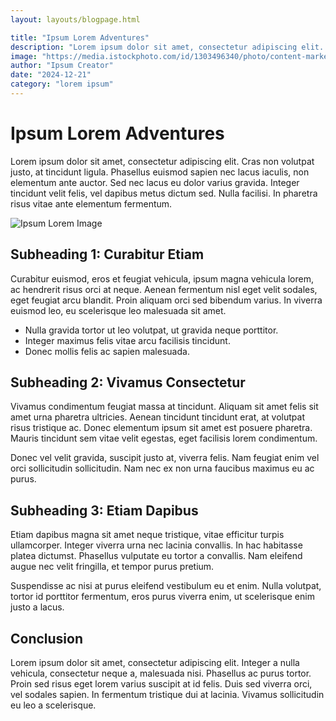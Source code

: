 ```yaml
---
layout: layouts/blogpage.html

title: "Ipsum Lorem Adventures"
description: "Lorem ipsum dolor sit amet, consectetur adipiscing elit. Cras non volutpat justo, at tincidunt ligula. Phasellus euismod sapien nec lacus."
image: "https://media.istockphoto.com/id/1303496340/photo/content-marketing-concept-with-person-using-laptop.jpg?s=612x612&w=0&k=20&c=jSzAUMTAZwRCUF_QGrXH5HjsIXJnUXREzNWRjhI2aTA="
author: "Ipsum Creator"
date: "2024-12-21"
category: "lorem ipsum"
---
```


# Ipsum Lorem Adventures

Lorem ipsum dolor sit amet, consectetur adipiscing elit. Cras non volutpat justo, at tincidunt ligula. Phasellus euismod sapien nec lacus iaculis, non elementum ante auctor. Sed nec lacus eu dolor varius gravida. Integer tincidunt velit felis, vel dapibus metus dictum sed. Nulla facilisi. In pharetra risus vitae ante elementum fermentum.

![Ipsum Lorem Image](https://media.istockphoto.com/id/1303496340/photo/content-marketing-concept-with-person-using-laptop.jpg?s=612x612&w=0&k=20&c=jSzAUMTAZwRCUF_QGrXH5HjsIXJnUXREzNWRjhI2aTA=)

## Subheading 1: Curabitur Etiam

Curabitur euismod, eros et feugiat vehicula, ipsum magna vehicula lorem, ac hendrerit risus orci at neque. Aenean fermentum nisl eget velit sodales, eget feugiat arcu blandit. Proin aliquam orci sed bibendum varius. In viverra euismod leo, eu scelerisque leo malesuada sit amet.

- Nulla gravida tortor ut leo volutpat, ut gravida neque porttitor.
- Integer maximus felis vitae arcu facilisis tincidunt.
- Donec mollis felis ac sapien malesuada.

## Subheading 2: Vivamus Consectetur

Vivamus condimentum feugiat massa at tincidunt. Aliquam sit amet felis sit amet urna pharetra ultricies. Aenean tincidunt tincidunt erat, at volutpat risus tristique ac. Donec elementum ipsum sit amet est posuere pharetra. Mauris tincidunt sem vitae velit egestas, eget facilisis lorem condimentum.

Donec vel velit gravida, suscipit justo at, viverra felis. Nam feugiat enim vel orci sollicitudin sollicitudin. Nam nec ex non urna faucibus maximus eu ac purus. 

## Subheading 3: Etiam Dapibus

Etiam dapibus magna sit amet neque tristique, vitae efficitur turpis ullamcorper. Integer viverra urna nec lacinia convallis. In hac habitasse platea dictumst. Phasellus vulputate eu tortor a convallis. Nam eleifend augue nec velit fringilla, et tempor purus pretium.

Suspendisse ac nisi at purus eleifend vestibulum eu et enim. Nulla volutpat, tortor id porttitor fermentum, eros purus viverra enim, ut scelerisque enim justo a lacus. 

## Conclusion

Lorem ipsum dolor sit amet, consectetur adipiscing elit. Integer a nulla vehicula, consectetur neque a, malesuada nisi. Phasellus ac purus tortor. Proin sed risus eget lorem varius suscipit at id felis. Duis sed viverra orci, vel sodales sapien. In fermentum tristique dui at lacinia. Vivamus sollicitudin eu leo a scelerisque.
